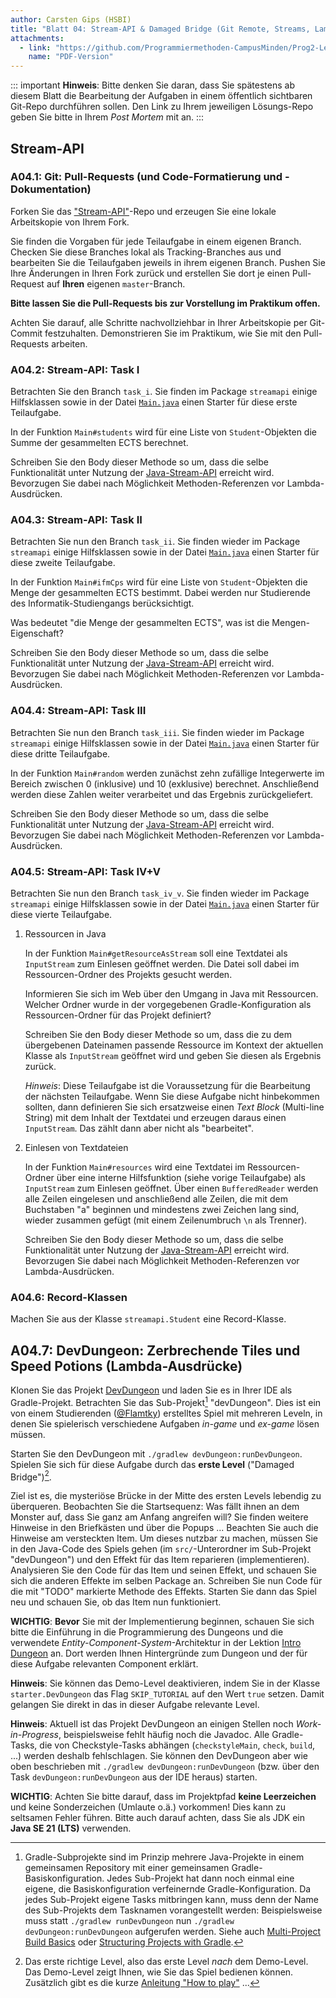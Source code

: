 ```yaml
---
author: Carsten Gips (HSBI)
title: "Blatt 04: Stream-API & Damaged Bridge (Git Remote, Streams, Lambda-Ausdrücke)"
attachments:
  - link: "https://github.com/Programmiermethoden-CampusMinden/Prog2-Lecture/blob/_pdf/homework_b04.pdf"
    name: "PDF-Version"
---
```


<!--  pandoc -s -f markdown -t markdown+smart-grid_tables-multiline_tables-simple_tables --columns=94 --reference-links=true  b04.md  -o xxx.md  -->

::: important
**Hinweis**: Bitte denken Sie daran, dass Sie spätestens ab diesem Blatt die Bearbeitung der
Aufgaben in einem öffentlich sichtbaren Git-Repo durchführen sollen. Den Link zu Ihrem
jeweiligen Lösungs-Repo geben Sie bitte in Ihrem *Post Mortem* mit an.
:::

## Stream-API

### A04.1: Git: Pull-Requests (und Code-Formatierung und -Dokumentation)

Forken Sie das ["Stream-API"]-Repo und erzeugen Sie eine lokale Arbeitskopie von Ihrem Fork.

Sie finden die Vorgaben für jede Teilaufgabe in einem eigenen Branch. Checken Sie diese
Branches lokal als Tracking-Branches aus und bearbeiten Sie die Teilaufgaben jeweils in ihrem
eigenen Branch. Pushen Sie Ihre Änderungen in Ihren Fork zurück und erstellen Sie dort je
einen Pull-Request auf **Ihren** eigenen `master`-Branch.

**Bitte lassen Sie die Pull-Requests bis zur Vorstellung im Praktikum offen.**

Achten Sie darauf, alle Schritte nachvollziehbar in Ihrer Arbeitskopie per Git-Commit
festzuhalten. Demonstrieren Sie im Praktikum, wie Sie mit den Pull-Requests arbeiten.

### A04.2: Stream-API: Task I

Betrachten Sie den Branch `task_i`. Sie finden im Package `streamapi` einige Hilfsklassen
sowie in der Datei [`Main.java`] einen Starter für diese erste Teilaufgabe.

In der Funktion `Main#students` wird für eine Liste von `Student`-Objekten die Summe der
gesammelten ECTS berechnet.

Schreiben Sie den Body dieser Methode so um, dass die selbe Funktionalität unter Nutzung der
[Java-Stream-API] erreicht wird. Bevorzugen Sie dabei nach Möglichkeit Methoden-Referenzen vor
Lambda-Ausdrücken.

### A04.3: Stream-API: Task II

Betrachten Sie nun den Branch `task_ii`. Sie finden wieder im Package `streamapi` einige
Hilfsklassen sowie in der Datei [`Main.java`][1] einen Starter für diese zweite Teilaufgabe.

In der Funktion `Main#ifmCps` wird für eine Liste von `Student`-Objekten die Menge der
gesammelten ECTS bestimmt. Dabei werden nur Studierende des Informatik-Studiengangs
berücksichtigt.

Was bedeutet "die Menge der gesammelten ECTS", was ist die Mengen-Eigenschaft?

Schreiben Sie den Body dieser Methode so um, dass die selbe Funktionalität unter Nutzung der
[Java-Stream-API] erreicht wird. Bevorzugen Sie dabei nach Möglichkeit Methoden-Referenzen vor
Lambda-Ausdrücken.

### A04.4: Stream-API: Task III

Betrachten Sie nun den Branch `task_iii`. Sie finden wieder im Package `streamapi` einige
Hilfsklassen sowie in der Datei [`Main.java`][2] einen Starter für diese dritte Teilaufgabe.

In der Funktion `Main#random` werden zunächst zehn zufällige Integerwerte im Bereich zwischen
0 (inklusive) und 10 (exklusive) berechnet. Anschließend werden diese Zahlen weiter
verarbeitet und das Ergebnis zurückgeliefert.

Schreiben Sie den Body dieser Methode so um, dass die selbe Funktionalität unter Nutzung der
[Java-Stream-API] erreicht wird. Bevorzugen Sie dabei nach Möglichkeit Methoden-Referenzen vor
Lambda-Ausdrücken.

### A04.5: Stream-API: Task IV+V

Betrachten Sie nun den Branch `task_iv_v`. Sie finden wieder im Package `streamapi` einige
Hilfsklassen sowie in der Datei [`Main.java`][3] einen Starter für diese vierte Teilaufgabe.

1.  Ressourcen in Java

    In der Funktion `Main#getResourceAsStream` soll eine Textdatei als `InputStream` zum
    Einlesen geöffnet werden. Die Datei soll dabei im Ressourcen-Ordner des Projekts gesucht
    werden.

    Informieren Sie sich im Web über den Umgang in Java mit Ressourcen. Welcher Ordner wurde
    in der vorgegebenen Gradle-Konfiguration als Ressourcen-Ordner für das Projekt definiert?

    Schreiben Sie den Body dieser Methode so um, dass die zu dem übergebenen Dateinamen
    passende Ressource im Kontext der aktuellen Klasse als `InputStream` geöffnet wird und
    geben Sie diesen als Ergebnis zurück.

    *Hinweis*: Diese Teilaufgabe ist die Voraussetzung für die Bearbeitung der nächsten
    Teilaufgabe. Wenn Sie diese Aufgabe nicht hinbekommen sollten, dann definieren Sie sich
    ersatzweise einen *Text Block* (Multi-line String) mit dem Inhalt der Textdatei und
    erzeugen daraus einen `InputStream`. Das zählt dann aber nicht als "bearbeitet".

2.  Einlesen von Textdateien

    In der Funktion `Main#resources` wird eine Textdatei im Ressourcen-Ordner über eine
    interne Hilfsfunktion (siehe vorige Teilaufgabe) als `InputStream` zum Einlesen geöffnet.
    Über einen `BufferedReader` werden alle Zeilen eingelesen und anschließend alle Zeilen,
    die mit dem Buchstaben "a" beginnen und mindestens zwei Zeichen lang sind, wieder zusammen
    gefügt (mit einem Zeilenumbruch `\n` als Trenner).

    Schreiben Sie den Body dieser Methode so um, dass die selbe Funktionalität unter Nutzung
    der [Java-Stream-API] erreicht wird. Bevorzugen Sie dabei nach Möglichkeit
    Methoden-Referenzen vor Lambda-Ausdrücken.

### A04.6: Record-Klassen

Machen Sie aus der Klasse `streamapi.Student` eine Record-Klasse.

## A04.7: DevDungeon: Zerbrechende Tiles und Speed Potions (Lambda-Ausdrücke)

Klonen Sie das Projekt [DevDungeon] und laden Sie es in Ihrer IDE als Gradle-Projekt.
Betrachten Sie das Sub-Projekt[^1] "devDungeon". Dies ist ein von einem Studierenden
([\@Flamtky]) erstelltes Spiel mit mehreren Leveln, in denen Sie spielerisch verschiedene
Aufgaben *in-game* und *ex-game* lösen müssen.

Starten Sie den DevDungeon mit `./gradlew devDungeon:runDevDungeon`. Spielen Sie sich für
diese Aufgabe durch das **erste Level** ("Damaged Bridge")[^2].

Ziel ist es, die mysteriöse Brücke in der Mitte des ersten Levels lebendig zu überqueren.
Beobachten Sie die Startsequenz: Was fällt ihnen an dem Monster auf, dass Sie ganz am Anfang
angreifen will? Sie finden weitere Hinweise in den Briefkästen und über die Popups ...
Beachten Sie auch die Hinweise am versteckten Item. Um dieses nutzbar zu machen, müssen Sie in
den Java-Code des Spiels gehen (im `src/`-Unterordner im Sub-Projekt "devDungeon") und den
Effekt für das Item reparieren (implementieren). Analysieren Sie den Code für das Item und
seinen Effekt, und schauen Sie sich die anderen Effekte im selben Package an. Schreiben Sie
nun Code für die mit "TODO" markierte Methode des Effekts. Starten Sie dann das Spiel neu und
schauen Sie, ob das Item nun funktioniert.

**WICHTIG**: **Bevor** Sie mit der Implementierung beginnen, schauen Sie sich bitte die
Einführung in die Programmierung des Dungeons und die verwendete
*Entity-Component-System*-Architektur in der Lektion [Intro Dungeon] an. Dort werden Ihnen
Hintergründe zum Dungeon und der für diese Aufgabe relevanten Component erklärt.

**Hinweis**: Sie können das Demo-Level deaktivieren, indem Sie in der Klasse
`starter.DevDungeon` das Flag `SKIP_TUTORIAL` auf den Wert `true` setzen. Damit gelangen Sie
direkt in das in dieser Aufgabe relevante Level.

**Hinweis**: Aktuell ist das Projekt DevDungeon an einigen Stellen noch *Work-in-Progress*,
beispielsweise fehlt häufig noch die Javadoc. Alle Gradle-Tasks, die von Checkstyle-Tasks
abhängen (`checkstyleMain`, `check`, `build`, ...) werden deshalb fehlschlagen. Sie können den
DevDungeon aber wie oben beschrieben mit `./gradlew devDungeon:runDevDungeon` (bzw. über den
Task `devDungeon:runDevDungeon` aus der IDE heraus) starten.

**WICHTIG**: Achten Sie bitte darauf, dass im Projektpfad **keine Leerzeichen** und keine
Sonderzeichen (Umlaute o.ä.) vorkommen! Dies kann zu seltsamen Fehler führen. Bitte auch
darauf achten, dass Sie als JDK ein **Java SE 21 (LTS)** verwenden.

[^1]: Gradle-Subprojekte sind im Prinzip mehrere Java-Projekte in einem gemeinsamen Repository
    mit einer gemeinsamen Gradle-Basiskonfiguration. Jedes Sub-Projekt hat dann noch einmal
    eine eigene, die Basiskonfiguration verfeinernde Gradle-Konfiguration. Da jedes
    Sub-Projekt eigene Tasks mitbringen kann, muss denn der Name des Sub-Projekts dem
    Tasknamen vorangestellt werden: Beispielsweise muss statt `./gradlew runDevDungeon` nun
    `./gradlew devDungeon:runDevDungeon` aufgerufen werden. Siehe auch [Multi-Project Build
    Basics] oder [Structuring Projects with Gradle].

[^2]: Das erste richtige Level, also das erste Level *nach* dem Demo-Level. Das Demo-Level
    zeigt Ihnen, wie Sie das Spiel bedienen können. Zusätzlich gibt es die kurze [Anleitung
    "How to play"] ...

  ["Stream-API"]: https://github.com/Programmiermethoden-CampusMinden/prog2_ybel_streamapi
  [`Main.java`]: https://github.com/Programmiermethoden-CampusMinden/prog2_ybel_streamapi/blob/task_i/src/main/java/streamapi/Main.java
  [Java-Stream-API]: https://dev.java/learn/api/streams/
  [1]: https://github.com/Programmiermethoden-CampusMinden/prog2_ybel_streamapi/blob/task_ii/src/main/java/streamapi/Main.java
  [2]: https://github.com/Programmiermethoden-CampusMinden/prog2_ybel_streamapi/blob/task_iii/src/main/java/streamapi/Main.java
  [3]: https://github.com/Programmiermethoden-CampusMinden/prog2_ybel_streamapi/blob/task_iv_v/src/main/java/streamapi/Main.java
  [DevDungeon]: https://github.com/Dungeon-CampusMinden/dev-dungeon
  [\@Flamtky]: https://github.com/Flamtky
  [Intro Dungeon]: ../lecture/misc/dungeon.md
  [Multi-Project Build Basics]: https://docs.gradle.org/current/userguide/intro_multi_project_builds.html
  [Structuring Projects with Gradle]: https://docs.gradle.org/current/userguide/multi_project_builds.html
  [Anleitung "How to play"]: https://github.com/Dungeon-CampusMinden/Dungeon/blob/master/dungeon/doc/how_to_play.md
